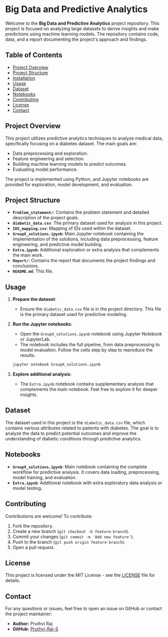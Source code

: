 # Big Data and Predictive Analytics

Welcome to the **Big Data and Predictive Analytics** project repository. This project is focused on analyzing large datasets to derive insights and make predictions using machine learning models. The repository contains code, data, and a report documenting the project's approach and findings.

## Table of Contents

- [Project Overview](#project-overview)
- [Project Structure](#project-structure)
- [Installation](#installation)
- [Usage](#usage)
- [Dataset](#dataset)
- [Notebooks](#notebooks)
- [Contributing](#contributing)
- [License](#license)
- [Contact](#contact)

## Project Overview

This project utilizes predictive analytics techniques to analyze medical data, specifically focusing on a diabetes dataset. The main goals are:
- Data preprocessing and exploration.
- Feature engineering and selection.
- Building machine learning models to predict outcomes.
- Evaluating model performance.

The project is implemented using Python, and Jupyter notebooks are provided for exploration, model development, and evaluation.

## Project Structure

- **`Problem_statement/`**: Contains the problem statement and detailed description of the project goals.
- **`diabetic_data.csv`**: The primary dataset used for analysis in this project.
- **`IDS_mapping.csv`**: Mapping of IDs used within the dataset.
- **`GroupX_solutions.ipynb`**: Main Jupyter notebook containing the implementation of the solutions, including data preprocessing, feature engineering, and predictive model building.
- **`Extra.ipynb`**: Additional exploration or extra analysis that complements the main work.
- **`Report/`**: Contains the report that documents the project findings and conclusions.
- **`README.md`**: This file.

## Usage

1. **Prepare the dataset**:
    - Ensure the `diabetic_data.csv` file is in the project directory. This file is the primary dataset used for predictive modeling.

2. **Run the Jupyter notebooks**:
    - Open the `GroupX_solutions.ipynb` notebook using Jupyter Notebook or JupyterLab.
    - The notebook includes the full pipeline, from data preprocessing to model evaluation. Follow the cells step by step to reproduce the results.

    ```bash
    jupyter notebook GroupX_solutions.ipynb
    ```

3. **Explore additional analysis**:
    - The `Extra.ipynb` notebook contains supplementary analysis that complements the main notebook. Feel free to explore it for deeper insights.

## Dataset

The dataset used in this project is the `diabetic_data.csv` file, which contains various attributes related to patients with diabetes. The goal is to analyze the data to predict potential outcomes and improve the understanding of diabetic conditions through predictive analytics.

## Notebooks

- **`GroupX_solutions.ipynb`**: Main notebook containing the complete workflow for predictive analysis. It covers data loading, preprocessing, model training, and evaluation.
- **`Extra.ipynb`**: Additional notebook with extra exploratory data analysis or model testing.

## Contributing

Contributions are welcome! To contribute:
1. Fork the repository.
2. Create a new branch (`git checkout -b feature-branch`).
3. Commit your changes (`git commit -m 'Add new feature'`).
4. Push to the branch (`git push origin feature-branch`).
5. Open a pull request.

## License

This project is licensed under the MIT License - see the [LICENSE](LICENSE) file for details.

## Contact

For any questions or issues, feel free to open an issue on GitHub or contact the project maintainer:

- **Author:** Pruthvi Raj
- **GitHub:** [Pruthvi-Raj-S](https://github.com/Pruthvi-Raj-S)
